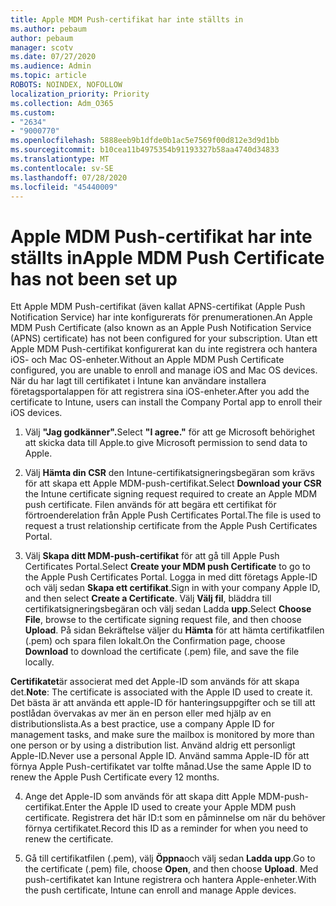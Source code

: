 ```yaml
---
title: Apple MDM Push-certifikat har inte ställts in
ms.author: pebaum
author: pebaum
manager: scotv
ms.date: 07/27/2020
ms.audience: Admin
ms.topic: article
ROBOTS: NOINDEX, NOFOLLOW
localization_priority: Priority
ms.collection: Adm_O365
ms.custom:
- "2634"
- "9000770"
ms.openlocfilehash: 5888eeb9b1dfde0b1ac5e7569f00d812e3d9d1bb
ms.sourcegitcommit: b10cea11b4975354b91193327b58aa4740d34833
ms.translationtype: MT
ms.contentlocale: sv-SE
ms.lasthandoff: 07/28/2020
ms.locfileid: "45440009"
---
```

# <a name="apple-mdm-push-certificate-has-not-been-set-up"></a><span data-ttu-id="cdf43-102">Apple MDM Push-certifikat har inte ställts in</span><span class="sxs-lookup"><span data-stu-id="cdf43-102">Apple MDM Push Certificate has not been set up</span></span>

<span data-ttu-id="cdf43-103">Ett Apple MDM Push-certifikat (även kallat APNS-certifikat (Apple Push Notification Service) har inte konfigurerats för prenumerationen.</span><span class="sxs-lookup"><span data-stu-id="cdf43-103">An Apple MDM Push Certificate (also known as an Apple Push Notification Service (APNS) certificate) has not been configured for your subscription.</span></span> <span data-ttu-id="cdf43-104">Utan ett Apple MDM Push-certifikat konfigurerat kan du inte registrera och hantera iOS- och Mac OS-enheter.</span><span class="sxs-lookup"><span data-stu-id="cdf43-104">Without an Apple MDM Push Certificate configured, you are unable to enroll and manage iOS and Mac OS devices.</span></span> <span data-ttu-id="cdf43-105">När du har lagt till certifikatet i Intune kan användare installera företagsportalappen för att registrera sina iOS-enheter.</span><span class="sxs-lookup"><span data-stu-id="cdf43-105">After you add the certificate to Intune, users can install the Company Portal app to enroll their iOS devices.</span></span>

1. <span data-ttu-id="cdf43-106">Välj **"Jag godkänner".**</span><span class="sxs-lookup"><span data-stu-id="cdf43-106">Select **"I agree."**</span></span> <span data-ttu-id="cdf43-107">för att ge Microsoft behörighet att skicka data till Apple.</span><span class="sxs-lookup"><span data-stu-id="cdf43-107">to give Microsoft permission to send data to Apple.</span></span>

2. <span data-ttu-id="cdf43-108">Välj **Hämta din CSR** den Intune-certifikatsigneringsbegäran som krävs för att skapa ett Apple MDM-push-certifikat.</span><span class="sxs-lookup"><span data-stu-id="cdf43-108">Select **Download your CSR** the Intune certificate signing request required to create an Apple MDM push certificate.</span></span> <span data-ttu-id="cdf43-109">Filen används för att begära ett certifikat för förtroenderelation från Apple Push Certificates Portal.</span><span class="sxs-lookup"><span data-stu-id="cdf43-109">The file is used to request a trust relationship certificate from the Apple Push Certificates Portal.</span></span>

3. <span data-ttu-id="cdf43-110">Välj **Skapa ditt MDM-push-certifikat** för att gå till Apple Push Certificates Portal.</span><span class="sxs-lookup"><span data-stu-id="cdf43-110">Select **Create your MDM push Certificate** to go to the Apple Push Certificates Portal.</span></span> <span data-ttu-id="cdf43-111">Logga in med ditt företags Apple-ID och välj sedan **Skapa ett certifikat**.</span><span class="sxs-lookup"><span data-stu-id="cdf43-111">Sign in with your company Apple ID, and then select **Create a Certificate**.</span></span> <span data-ttu-id="cdf43-112">Välj **Välj fil**, bläddra till certifikatsigneringsbegäran och välj sedan Ladda **upp**.</span><span class="sxs-lookup"><span data-stu-id="cdf43-112">Select **Choose File**, browse to the certificate signing request file, and then choose **Upload**.</span></span> <span data-ttu-id="cdf43-113">På sidan Bekräftelse väljer du **Hämta** för att hämta certifikatfilen (.pem) och spara filen lokalt.</span><span class="sxs-lookup"><span data-stu-id="cdf43-113">On the Confirmation page, choose **Download** to download the certificate (.pem) file, and save the file locally.</span></span>
 
<span data-ttu-id="cdf43-114">**Certifikatet**är associerat med det Apple-ID som används för att skapa det.</span><span class="sxs-lookup"><span data-stu-id="cdf43-114">**Note**: The certificate is associated with the Apple ID used to create it.</span></span> <span data-ttu-id="cdf43-115">Det bästa är att använda ett apple-ID för hanteringsuppgifter och se till att postlådan övervakas av mer än en person eller med hjälp av en distributionslista.</span><span class="sxs-lookup"><span data-stu-id="cdf43-115">As a best practice, use a company Apple ID for management tasks, and make sure the mailbox is monitored by more than one person or by using a distribution list.</span></span> <span data-ttu-id="cdf43-116">Använd aldrig ett personligt Apple-ID.</span><span class="sxs-lookup"><span data-stu-id="cdf43-116">Never use a personal Apple ID.</span></span> <span data-ttu-id="cdf43-117">Använd samma Apple-ID för att förnya Apple Push-certifikatet var tolfte månad.</span><span class="sxs-lookup"><span data-stu-id="cdf43-117">Use the same Apple ID to renew the Apple Push Certificate every 12 months.</span></span>
 
4. <span data-ttu-id="cdf43-118">Ange det Apple-ID som används för att skapa ditt Apple MDM-push-certifikat.</span><span class="sxs-lookup"><span data-stu-id="cdf43-118">Enter the Apple ID used to create your Apple MDM push certificate.</span></span> <span data-ttu-id="cdf43-119">Registrera det här ID:t som en påminnelse om när du behöver förnya certifikatet.</span><span class="sxs-lookup"><span data-stu-id="cdf43-119">Record this ID as a reminder for when you need to renew the certificate.</span></span>

5. <span data-ttu-id="cdf43-120">Gå till certifikatfilen (.pem), välj **Öppna**och välj sedan **Ladda upp**.</span><span class="sxs-lookup"><span data-stu-id="cdf43-120">Go to the certificate (.pem) file, choose **Open**, and then choose **Upload**.</span></span> <span data-ttu-id="cdf43-121">Med push-certifikatet kan Intune registrera och hantera Apple-enheter.</span><span class="sxs-lookup"><span data-stu-id="cdf43-121">With the push certificate, Intune can enroll and manage Apple devices.</span></span>